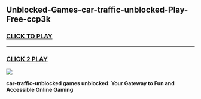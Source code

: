 
## Unblocked-Games-car-traffic-unblocked-Play-Free-ccp3k
<h3>
<a href="https://premium76.site?title=car-traffic-unblocked&ref=10A">CLICK TO PLAY</a></h3>
<hr>

<h3>
<a href="https://premium76.site?title=car-traffic-unblocked&ref=10A">CLICK 2 PLAY</a>
  
</h3>

<a href="https://premium76.site?title=car-traffic-unblocked&ref=10A"><img src="https://clearcache.store/games.png"></a>


**car-traffic-unblocked games unblocked: Your Gateway to Fun and Accessible Online Gaming**
